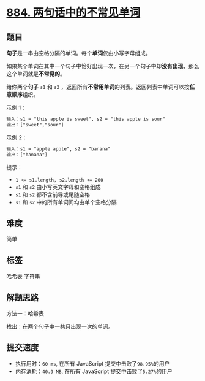 # [884. 两句话中的不常见单词](https://leetcode-cn.com/problems/uncommon-words-from-two-sentences/)

## 题目

**句子**是一串由空格分隔的单词。每个**单词**仅由小写字母组成。

如果某个单词在其中一个句子中恰好出现一次，在另一个句子中却**没有出现**，那么这个单词就是**不常见的**。

给你两个**句子** `s1` 和 `s2` ，返回所有**不常用单词**的列表。返回列表中单词可以按**任意顺序**组织。

示例 1：

```txt
输入：s1 = "this apple is sweet", s2 = "this apple is sour"
输出：["sweet","sour"]
```

示例 2：

```txt
输入：s1 = "apple apple", s2 = "banana"
输出：["banana"]
```

提示：

- `1 <= s1.length, s2.length <= 200`
- `s1` 和 `s2` 由小写英文字母和空格组成
- `s1` 和 `s2` 都不含前导或尾随空格
- `s1` 和 `s2` 中的所有单词间均由单个空格分隔

## 难度

简单

## 标签

哈希表 字符串

## 解题思路

方法一：哈希表

找出：在两个句子中一共只出现一次的单词。

## 提交速度

- 执行用时：`60 ms`, 在所有 JavaScript 提交中击败了`98.95%`的用户
- 内存消耗：`40.9 MB`, 在所有 JavaScript 提交中击败了`5.27%`的用户
